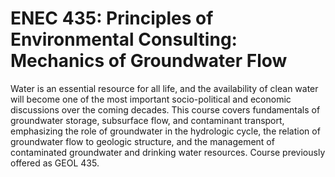 # ENEC 435: Principles of Environmental Consulting: Mechanics of Groundwater Flow

Water is an essential resource for all life, and the availability of clean water will become one of the most important socio-political and economic discussions over the coming decades. This course covers fundamentals of groundwater storage, subsurface flow, and contaminant transport, emphasizing the role of groundwater in the hydrologic cycle, the relation of groundwater flow to geologic structure, and the management of contaminated groundwater and drinking water resources. Course previously offered as GEOL 435.